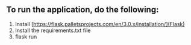 ## To run the application, do the following:
1. Install [https://flask.palletsprojects.com/en/3.0.x/installation/](Flask)
2. Install the requirements.txt file
3. flask run
